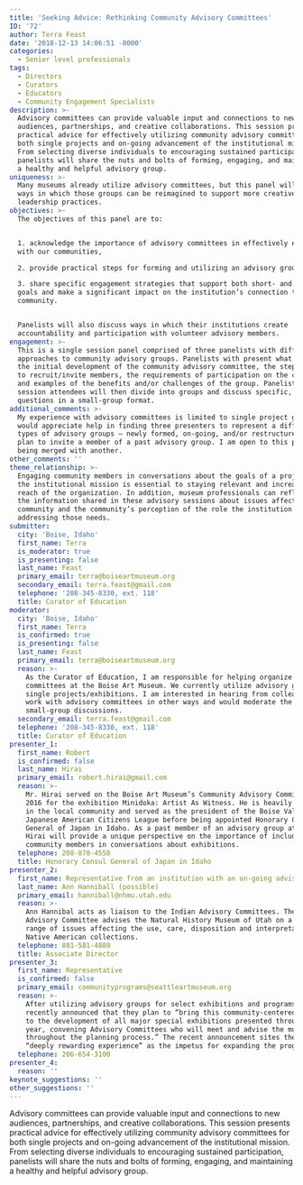 ```yaml
---
title: 'Seeking Advice: Rethinking Community Advisory Committees'
ID: '72'
author: Terra Feast
date: '2018-12-13 14:06:51 -0000'
categories:
  - Senior level professionals
tags:
  - Directors
  - Curators
  - Educators
  - Community Engagement Specialists
description: >-
  Advisory committees can provide valuable input and connections to new
  audiences, partnerships, and creative collaborations. This session presents
  practical advice for effectively utilizing community advisory committees for
  both single projects and on-going advancement of the institutional mission.
  From selecting diverse individuals to encouraging sustained participation,
  panelists will share the nuts and bolts of forming, engaging, and maintaining
  a healthy and helpful advisory group.
uniqueness: >-
  Many museums already utilize advisory committees, but this panel will focus on
  ways in which those groups can be reimagined to support more creative
  leadership practices.
objectives: >-
  The objectives of this panel are to:


  1. acknowledge the importance of advisory committees in effectively engaging
  with our communities, 

  2. provide practical steps for forming and utilizing an advisory group, and

  3. share specific engagement strategies that support both short- and long-term
  goals and make a significant impact on the institution’s connection to the
  community. 


  Panelists will also discuss ways in which their institutions create
  accountability and participation with volunteer advisory members.
engagement: >-
  This is a single session panel comprised of three panelists with different
  approaches to community advisory groups. Panelists with present what motivated
  the initial development of the community advisory committee, the steps taken
  to recruit/invite members, the requirements of participation on the committee,
  and examples of the benefits and/or challenges of the group. Panelists and
  session attendees will then divide into groups and discuss specific, practical
  questions in a small-group format.
additional_comments: >-
  My experience with advisory committees is limited to single project groups. I
  would appreciate help in finding three presenters to represent a different
  types of advisory groups – newly formed, on-going, and/or restructured. I also
  plan to invite a member of a past advisory group. I am open to this panel
  being merged with another.
other_comments: ''
theme_relationship: >-
  Engaging community members in conversations about the goals of a project or
  the institutional mission is essential to staying relevant and increasing the
  reach of the organization. In addition, museum professionals can reflect on
  the information shared in these advisory sessions about issues affecting the
  community and the community’s perception of the role the institution plays in
  addressing those needs.
submitter:
  city: 'Boise, Idaho'
  first_name: Terra
  is_moderator: true
  is_presenting: false
  last_name: Feast
  primary_email: terra@boiseartmuseum.org
  secondary_email: terra.feast@gmail.com
  telephone: '208-345-8330, ext. 118'
  title: Curator of Education
moderator:
  city: 'Boise, Idaho'
  first_name: Terra
  is_confirmed: true
  is_presenting: false
  last_name: Feast
  primary_email: terra@boiseartmuseum.org
  reason: >-
    As the Curator of Education, I am responsible for helping organize advisory
    committees at the Boise Art Museum. We currently utilize advisory groups for
    single projects/exhibitions. I am interested in hearing from colleagues who
    work with advisory committees in other ways and would moderate the panel and
    small-group discussions.
  secondary_email: terra.feast@gmail.com
  telephone: '208-345-8330, ext. 118'
  title: Curator of Education
presenter_1:
  first_name: Robert
  is_confirmed: false
  last_name: Hirai
  primary_email: robert.hirai@gmail.com
  reason: >-
    Mr. Hirai served on the Boise Art Museum’s Community Advisory Committee in
    2016 for the exhibition Minidoka: Artist As Witness. He is heavily involved
    in the local community and served as the president of the Boise Valley
    Japanese American Citizens League before being appointed Honorary Consul
    General of Japan in Idaho. As a past member of an advisory group at BAM, Mr.
    Hirai will provide a unique perspective on the importance of including
    community members in conversations about exhibitions.
  telephone: 208-870-4558
  title: Honorary Consul General of Japan in Idaho
presenter_2:
  first_name: Representative from an institution with an on-going advisory group
  last_name: Ann Hanniball (possible)
  primary_email: hanniball@nhmu.utah.edu
  reason: >-
    Ann Hannibal acts as liaison to the Indian Advisory Committees. The Indian
    Advisory Committee advises the Natural History Museum of Utah on a broad
    range of issues affecting the use, care, disposition and interpretation of
    Native American collections.
  telephone: 801-581-4889
  title: Associate Director
presenter_3:
  first_name: Representative
  is_confirmed: false
  primary_email: communityprograms@seattleartmuseum.org
  reason: >-
    After utilizing advisory groups for select exhibitions and programs, SAM has
    recently announced that they plan to “bring this community-centered process
    to the development of all major special exhibitions presented throughout the
    year, convening Advisory Committees who will meet and advise the museum
    throughout the planning process.” The recent announcement sites their
    “deeply rewarding experience” as the impetus for expanding the program.
  telephone: 206-654-3100
presenter_4:
  reason: ''
keynote_suggestions: ''
other_suggestions: ''
---
```

Advisory committees can provide valuable input and connections to new audiences, partnerships, and creative collaborations. This session presents practical advice for effectively utilizing community advisory committees for both single projects and on-going advancement of the institutional mission. From selecting diverse individuals to encouraging sustained participation, panelists will share the nuts and bolts of forming, engaging, and maintaining a healthy and helpful advisory group.
